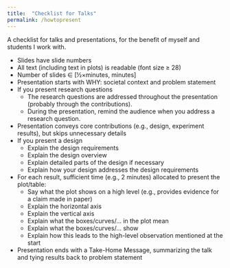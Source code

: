 ```yaml
---
title:  "Checklist for Talks"
permalink: /howtopresent
---
```


A checklist for talks and presentations, for the benefit of myself and students I work with.

- Slides have slide numbers
- All text (including text in plots) is readable (font size ≥ 28)
- Number of slides ∈ [½×minutes, minutes]
- Presentation starts with WHY: societal context and problem statement
- If you present research questions
  - The research questions are addressed throughout the presentation (probably through the contributions).
  - During the presentation, remind the audience when you address a research question.
- Presentation conveys core contributions (e.g., design, experiment results), but skips unnecessary details
- If you present a design
  - Explain the design requirements
  - Explain the design overview
  - Explain detailed parts of the design if necessary
  - Explain how your design addresses the design requirements
- For each result, sufficient time (e.g., 2 minutes) allocated to present the plot/table:
  - Say what the plot shows on a high level (e.g., provides evidence for a claim made in paper)
  - Explain the horizontal axis
  - Explain the vertical axis
  - Explain what the boxes/curves/... in the plot mean
  - Explain what the boxes/curves/... show
  - Explain how this leads to the high-level observation mentioned at the start
- Presentation ends with a Take-Home Message, summarizing the talk and tying results back to problem statement
